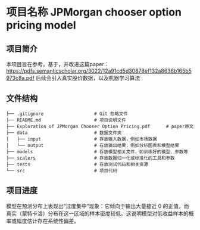 # 项目名称 JPMorgan chooser option pricing model

## 项目简介
本项目旨在参考，基于，并改进这篇paper：
https://pdfs.semanticscholar.org/3022/12a91cd5d30878ef132a8636b165b5973c8a.pdf
后续会引入真实股价数据，以及机器学习算法

## 文件结构
```
├── .gitignore                   # Git 忽略文件
├── README.md                    # 项目说明文件
├── Exploration of JPMorgan Chooser Option Pricing.pdf      # paper原文
├── data                         # 数据文件夹
│   ├── input                    # 存放输入数据，例如市场数据
│   └── output                   # 存放输出结果，例如分析图表和模型结果
├── models                       # 存放模型相关文件，如训练好的模型、参数等
├── scalers                      # 存放数据归一化或标准化的工具和参数
├── tests                        # 存放测试代码和相关资源
└── src                          # 项目代码
```

## 项目进度
模型在预测分布上表现出“过度集中”现象：它倾向于输出大量接近 0 的正值，而真实（蒙特卡洛）分布在这一区域的样本密度较低。这说明模型对低收益样本的概率或幅度估计存在系统性偏差。